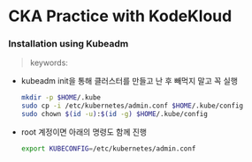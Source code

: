 # CKA Practice with KodeKloud
### Installation using Kubeadm
> keywords:

- kubeadm init을 통해 클러스터를 만들고 난 후 빼먹지 말고 꼭 실행
    ```bash
    mkdir -p $HOME/.kube
    sudo cp -i /etc/kubernetes/admin.conf $HOME/.kube/config
    sudo chown $(id -u):$(id -g) $HOME/.kube/config
    ```

- root 계정이면 아래의 명령도 함께 진행
    ```bash
    export KUBECONFIG=/etc/kubernetes/admin.conf
    ```
